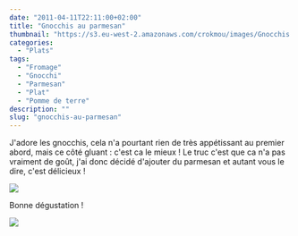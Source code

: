 ```yaml
---
date: "2011-04-11T22:11:00+02:00"
title: "Gnocchis au parmesan"
thumbnail: "https://s3.eu-west-2.amazonaws.com/crokmou/images/Gnocchis.jpg"
categories:
  - "Plats"
tags:
  - "Fromage"
  - "Gnocchi"
  - "Parmesan"
  - "Plat"
  - "Pomme de terre"
description: ""
slug: "gnocchis-au-parmesan"
---
```


J'adore les gnocchis, cela n'a pourtant rien de très appétissant au premier abord, mais ce côté gluant : c'est ca le mieux ! Le truc c'est que ca n'a pas vraiment de goût, j'ai donc décidé d'ajouter du parmesan et autant vous le dire, c'est délicieux !

[![](http://3.bp.blogspot.com/-6fn39sYZ0RU/TxiT2aht33I/AAAAAAAABpE/7g23PF1tyWA/s1600/Gnocchis+parmesan.jpg)](http://3.bp.blogspot.com/-6fn39sYZ0RU/TxiT2aht33I/AAAAAAAABpE/7g23PF1tyWA/s1600/Gnocchis+parmesan.jpg)

Bonne dégustation !

[![](http://4.bp.blogspot.com/-2bLosyMFac4/TxhFg0sR2dI/AAAAAAAABec/Mzg1OnlXUmM/s1600/Signature+copie.jpg)](http://4.bp.blogspot.com/-2bLosyMFac4/TxhFg0sR2dI/AAAAAAAABec/Mzg1OnlXUmM/s1600/Signature+copie.jpg)